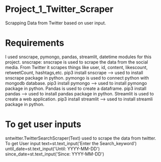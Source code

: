 # Project_1_Twitter_Scraper
Scrapping Data from Twitter based on user input.

# Requirements
I used snscrape, pymongo, pandas, streamlit, datetime modules for this project.
snscrape: snscrape is used to scrape the data from the social media. From Twitter it scrapes things like user, id, content, likescount, retweetCount, hashtags,etc.
  pip3 install snscrape --> used to install snscrape package in python.
pymongo is used to connect python with mongodb database.
  pip3 install pymongo  --> used to install pymongo package in python.
Pandas is used to create a dataframe. 
  pip3 install pandas  --> used to install pandas package in python.
Streamlit is used to create a web application.
  pip3 install streamlit  --> used to install streamli package in python.

# To get user inputs
sntwitter.TwitterSearchScraper(Text) used to scrape the data from twitter.
To get User input
    text=st.text_input('Enter the Search_keyword') 
    until_date=st.text_input('Until: YYYY-MM-DD')    
    since_date=st.text_input('Since: YYYY-MM-DD')
    
    
  
  



